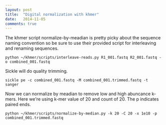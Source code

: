 ```yaml
---
layout: post
title:  "Digital normalization with khmer"
date:   2014-11-05
comments: true
---
```


The khmer script normalize-by-meadian is pretty picky about the sequence naming convention so be sure to use their provided script for interleaving and renaming sequences.

`python ~/khmer/scripts/interleave-reads.py R1_001.fastq R2_001.fastq -o combined_001.fastq`

Sickle will do quality trimming.

`sickle pe -c combined_001.fastq -M combined_001.trimmed.fastq -t sanger`

Now we can normalize by meadian to remove low and high abuncance k-mers. Here we're using k-mer value of 20 and count of 20. The p indicates paired ends.

`python ~/khmer/scripts/normalize-by-median.py -k 20 -C 20 -x 1e10 -p combined_001.trimmed.fastq`
